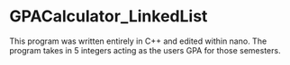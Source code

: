 # GPACalculator_LinkedList
This program was written entirely in C++ and edited within nano.  The program takes in 5 integers acting as the users GPA for those semesters.
